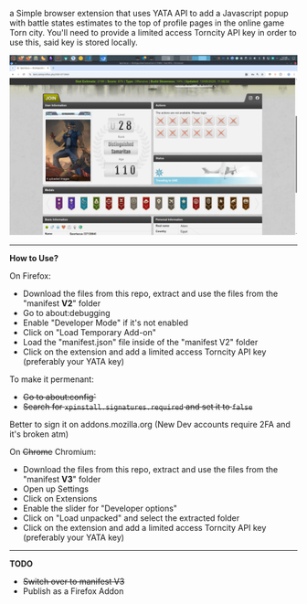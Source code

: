 a Simple browser extension that uses YATA API to add a Javascript popup with battle states estimates to the top of profile pages in the online game Torn city. You'll need to provide a limited access Torncity API key in order to use this, said key is stored locally.

![Torn City Profile Page with Battle Stat Estimate Displayed](./image.png)


----
**How to Use?**

On Firefox:
- Download the files from this repo, extract and use the files from the "manifest **V2**" folder
- Go to about:debugging
- Enable "Developer Mode" if it's not enabled
- Click on "Load Temporary Add-on"
- Load the "manifest.json" file inside of the "manifest V2" folder
- Click on the extension and add a limited access Torncity API key (preferably your YATA key)

 To make it permenant:
- ~~Go to about:config`~~
- ~~Search for `xpinstall.signatures.required` and set it to `false`~~
  
 Better to sign it on addons.mozilla.org (New Dev accounts require 2FA and it's broken atm)


On ~~Chrome~~ Chromium:
- Download the files from this repo, extract and use the files from the "manifest **V3**" folder
- Open up Settings
- Click on Extensions
- Enable the slider for "Developer options"
- Click on "Load unpacked" and select the extracted folder
- Click on the extension and add a limited access Torncity API key (preferably your YATA key)

---
**TODO**
- ~~Switch over to manifest V3~~
- Publish as a Firefox Addon 

